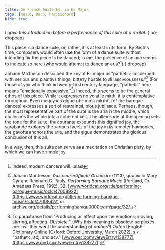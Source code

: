 ```yaml
---
title: On French Suite №4, in E♭ Major
tags: [music, Bach, harpsichord]
hide: true
---
```

*I gave this introduction before a performance of this suite at a recital.* {.no-dropcap}

This piece is a dance suite, or, rather, it is at least in its form. By
Bach's time, composers would often use the form of a dance suite without
intending for the piece to be danced; to me, the presence of an aria seems
to indicate so here (who would attempt to dance an aria?[^1]).{.dropcap}

Johann Mattheson described the key of E♭ major as "pathetic; concerned
with serious and plaintive things; bitterly hostile to all
lasciviousness."[^2] (For those of you who think in twenty-first century language,
"pathetic" here means "emotionally expressive."[^3]) Indeed, this 
seems to be the general ethos of this
piece. While it expresses no volatile mirth, it is contemplative
throughout. Even the joyous gigue (the most mirthful of the baroque
dances) expresses a sort of restrained, pious jubilance. Perhaps,
though, the most representative part of the suite is the aria in the
middle, which coalesces the whole into a coherent unit. The allemande at
the opening sets the tone for the suite, the courante expounds this
dignified joy, the sarabande explores the various facets of the joy
in its remoter harmonies, the gavotte anchors the aria, and the
gigue demonstrates the glorious conclusion of this all.

In a way, then, this suite can serve as a meditation on Christian piety,
by which we can have simple joy.

[^1]: Indeed, modern dancers will&hellip;alas!

[^2]: Johann Mattheson, *Das neu-eröffnete Orchestre* (1713), quoted in Mary Cyr and Reinhard G. Pauly, *Performing Baroque Music* (Portland, Or.: Amadeus Press, 1992), 32, [www.worldcat.org/title/performing-baroque-music/oclc/47008922](https://www.worldcat.org/title/performing-baroque-music/oclc/47008922) or [archive.org/details/performingbaroqu0000cyrm/page/32/](https://archive.org/details/performingbaroqu0000cyrm/page/32/).

[^3]: To paraphrase from "Producing an effect upon the emotions; moving, stirring, affecting. *Obsolete.*" (Why this meaning is obsolete perplexes me--whither went the understanding of *pathos*?) Oxford English Dictionary Online (Oxford: Oxford University, March 2022), s.v. "pathetic, adj. and adv."  [www.oed.com/view/Entry/138777](https://www.oed.com/view/Entry/138777).
